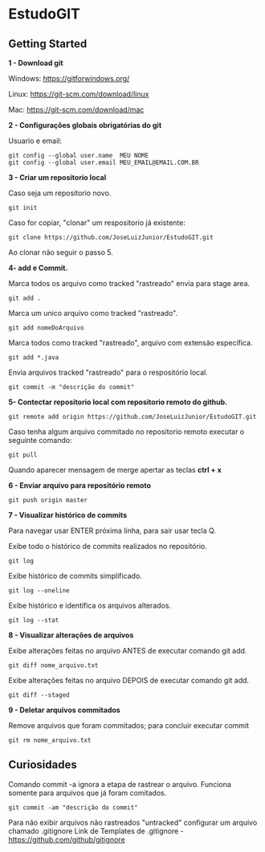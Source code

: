 # EstudoGIT

## Getting Started
**1 - Download git**

Windows: https://gitforwindows.org/

Linux: https://git-scm.com/download/linux

Mac: https://git-scm.com/download/mac

**2 - Configurações globais obrigatórias do git**

Usuario e email:
```
git config --global user.name  MEU NOME
git config --global user.email MEU_EMAIL@EMAIL.COM.BR
```

**3 - Criar um repositorio local**

Caso seja um repositorio novo.
```
git init
```

Caso for copiar, "clonar" um respositorio já existente:

```
git clone https://github.com/JoseLuizJunior/EstudoGIT.git
```

Ao clonar não seguir o passo 5.

**4- add e Commit.**

Marca todos os arquivo como tracked "rastreado" envia para stage area.
```
git add .
```

Marca um unico arquivo como tracked "rastreado".
```
git add nomeDoArquivo
```

Marca todos como tracked "rastreado", arquivo com extensão específica.
```
git add *.java
```

Envia arquivos tracked "rastreado" para o respositório local.
```
git commit -m "descrição do commit"
```

**5- Contectar repositorio local com repositorio remoto do github.**

```
git remote add origin https://github.com/JoseLuizJunior/EstudoGIT.git
```

Caso tenha algum arquivo commitado no repositorio remoto executar o seguinte comando:
```
git pull
```

Quando aparecer mensagem de merge apertar as teclas **ctrl + x**

**6 - Enviar arquivo para repositório remoto**

```
git push origin master
```

**7 - Visualizar histórico de commits**

Para navegar usar ENTER próxima linha, para sair usar tecla Q.

Exibe todo o histórico de commits realizados no repositório.
```
git log
```

Exibe histórico de commits simplificado.
```
git log --oneline
```

Exibe histórico e identifica os arquivos alterados.
```
git log --stat
```

**8 - Visualizar alterações de arquivos**

Exibe alterações feitas no arquivo ANTES de executar comando git add.
```
git diff nome_arquivo.txt
```

Exibe alterações feitas no arquivo DEPOIS de executar comando git add.
```
git diff --staged
```

**9 - Deletar arquivos commitados**

Remove arquivos que foram commitados; para concluir executar commit
```
git rm nome_arquivo.txt
```

## Curiosidades

Comando commit -a ignora a etapa de rastrear o arquivo. Funciona somente para arquivos que já foram comitados.
```
git commit -am "descrição do commit"
```

Para não exibir arquivos não rastreados "untracked" configurar um arquivo chamado .gitignore
Link de Templates de .gitignore - https://github.com/github/gitignore
